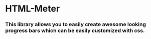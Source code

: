 # HTML-Meter
### This library allows you to easily create awesome looking progress bars which can be easily customized with css.

